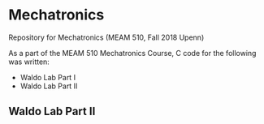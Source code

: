 # Mechatronics
Repository for Mechatronics (MEAM 510, Fall 2018 Upenn)

As a part of the MEAM 510 Mechatronics Course, C code for the following was written:
- Waldo Lab Part I
- Waldo Lab Part II

## Waldo Lab Part II ##


